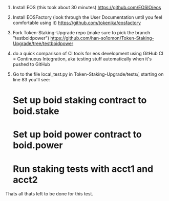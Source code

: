 1. Install EOS (this took about 30 minutes)
https://github.com/EOSIO/eos

2. Install EOSFactory (look through the User Documentation until you feel comfortable using it)
https://github.com/tokenika/eosfactory

3. Fork Token-Staking-Upgrade repo (make sure to pick the branch "testboidpower")
https://github.com/han-so1omon/Token-Staking-Upgrade/tree/testboidpower

4. do a quick comparison of CI tools for eos development using GitHub
	CI = Continuous Integration, aka testing stuff automatically when it's pushed to GitHub

5. Go to the file local_test.py in Token-Staking-Upgrade/tests/, starting on line 83 you'll see:

	# Set up boid staking contract to boid.stake

	# Set up boid power contract to boid.power

	# Run staking tests with acct1 and acct2

Thats all thats left to be done for this test.